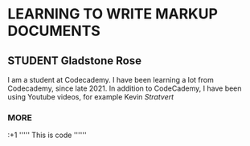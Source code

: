# LEARNING TO WRITE MARKUP DOCUMENTS
## STUDENT Gladstone Rose
I am a student at Codecademy. I have been learning a lot from Codecademy, since late 2021.
In addition to CodeCademy, I have been using Youtube videos, for example Kevin *Stratvert*


### MORE
:+1
'''''
This is code
''''''
